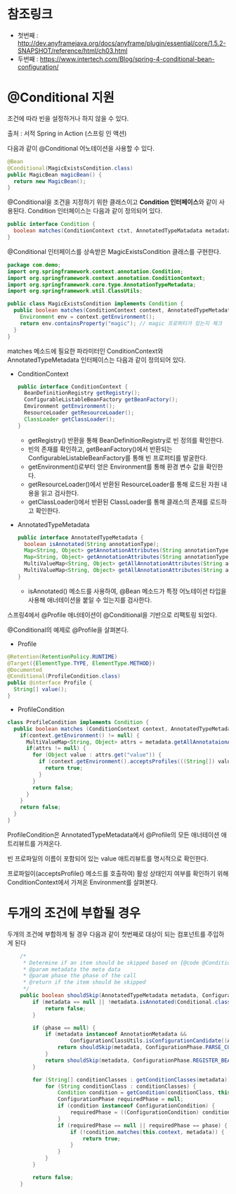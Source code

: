 
# 참조링크
 - 첫번째 : http://dev.anyframejava.org/docs/anyframe/plugin/essential/core/1.5.2-SNAPSHOT/reference/html/ch03.html
 - 두번째 : https://www.intertech.com/Blog/spring-4-conditional-bean-configuration/





# @Conditional 지원
조건에 따라 빈을 설정하거나 하지 않을 수 있다.

출처 : 서적 Spring in Action (스프링 인 액션)



다음과 같이 @Conditional 어노테이션을 사용할 수 있다.

```java
@Bean
@Conditional(MagicExistsCondition.class)
public MagicBean magicBean() {
  return new MagicBean();
}
```



@Conditional을 조건을 지정하기 위한 클래스이고 **Condition 인터페이스**와 같이 사용된다.
Condition 인터페이스는 다음과 같이 정의되어 있다.

```java
public interface Condition {
  boolean matches(ConditionContext ctxt, AnnotatedTypeMatadata metadata);
}
```



@Conditional 인터페이스를 상속받은 MagicExistsCondition 클래스를 구현한다.

```java
package com.demo;
import org.springframework.context.annotation.Condition;
import org.springframework.context.annotation.ConditionContext;
import org.springframework.core.type.AnnotationTypeMetadata;
import org.springframework.util.ClassUtils;

public class MagicExistsCondition implements Condition {
  public boolean matches(ConditionContext context, AnnotatedTypeMetadata metadata) {
    Environment env = context.getEnvironment();
    return env.containsProperty("magic"); // magic 프로퍼티가 있는지 체크
  }
}
```



matches 메소드에 필요한 파라미터인 ConditionContext와 AnnotatedTypeMetadata 인터페이스는 다음과 같이 정의되어 있다.

-  ConditionContext

   ```java
   public interface ConditionContext {
     BeanDefinitionRegistry getRegistry();
     ConfigurableListableBeanFactory getBeanFactory();
     Emvironment getEnvironment();
     ResourceLoader getResourceLoader();
     ClassLoader getClassLoader();
   }
   ```

   -  getRegistry() 반환을 통해 BeanDefinitionRegistry로 빈 정의를 확인한다.
   -  빈의 존재를 확인하고, getBeanFactory()에서 반환되는 ConfigurableListableBeanFactory를 통해 빈 프로퍼티를 발굴한다.
   -  getEnvironment()로부터 얻은 Environment를 통해 환경 변수 값을 확인한다.
   -  getResourceLoader()에서 반환된 ResourceLoader를 통해 로드된 자원 내용을 읽고 검사한다.
   -  getClassLoader()에서 반환된 ClassLoader를 통해 클래스의 존재를 로드하고 확인한다.





-  AnnotatedTypeMetadata

   ```java
   public interface AnnotatedTypeMetadata {
     boolean isAnnotated(String annotationType);
     Map<String, Object> getAnnotationAttributes(String annotationType);
     Map<String, Object> getAnnotationAttributes(String annotationType, boolean classValuesAsString);
     MultiValueMap<String, Object> getAllAnnotationAttributes(String annotationType);
     MultiValueMap<String, Object> getAllAnnotationAttributes(String annotationType, boolean classValuesAsString);
   }
   ```

   -  isAnnotated() 메소드를 사용하여, @Bean 메소드가 특정 어노테이션 타입을 사용해 애너테이션을 붙일 수 있는지를 검사한다.





스프링4에서 @Profile 애너테이션이 @Conditional을 기반으로 리팩토링 되었다.

@Conditional의 예제로 @Profile을 살펴본다.

-  Profile

```java
@Retention(RetentionPolicy.RUNTIME)
@Target({ElementType.TYPE, ElementType.METHOD})
@Documented
@Conditional(ProfileCondition.class)
public @interface Profile {
  String[] value();
}
```



-  ProfileCondition

```java
class ProfileCondition implements Condition {
  public boolean matches (ConditionContext context, AnnotatedTypeMetadata metadata) {
    if(context.getEnvironment() != null) {
      MultiValueMap<String, Object> attrs = metadata.getAllAnnotataionAttributes(Profile.class.getName());
      if(attrs != null) {
        for (Object value : attrs.get("value")) {
          if (context.getEnvironment().acceptsProfiles(((String[]) value))) {
            return true;
          }
        }
        return false;
      }
    }
    return false;
  }
}
```



ProfileCondition은 AnnotatedTypeMetadata에서 @Profile의 모든 애너테이션 애트리뷰트를 가져온다.

빈 프로파일의 이름이 포함되어 있는 value 애트리뷰트를 명시적으로 확인한다. 

프로파일이(acceptsProfile() 메소드를 호출하여) 활성 상태인지 여부를 확인하기 위해 ConditionContext에서 가져온 Environment를 살펴본다.





# 두개의 조건에 부합될 경우

두개의 조건에 부합하게 될 경우 다음과 같이 첫번째로 대상이 되는 컴포넌트를 주입하게 된다



```java
	/*
	 * Determine if an item should be skipped based on {@code @Conditional} annotations.
	 * @param metadata the meta data
	 * @param phase the phase of the call
	 * @return if the item should be skipped
	 */
	public boolean shouldSkip(AnnotatedTypeMetadata metadata, ConfigurationPhase phase) {
		if (metadata == null || !metadata.isAnnotated(Conditional.class.getName())) {
			return false;
		}

		if (phase == null) {
			if (metadata instanceof AnnotationMetadata &&
					ConfigurationClassUtils.isConfigurationCandidate((AnnotationMetadata) metadata)) {
				return shouldSkip(metadata, ConfigurationPhase.PARSE_CONFIGURATION);
			}
			return shouldSkip(metadata, ConfigurationPhase.REGISTER_BEAN);
		}

		for (String[] conditionClasses : getConditionClasses(metadata)) {
			for (String conditionClass : conditionClasses) {
				Condition condition = getCondition(conditionClass, this.context.getClassLoader());
				ConfigurationPhase requiredPhase = null;
				if (condition instanceof ConfigurationCondition) {
					requiredPhase = ((ConfigurationCondition) condition).getConfigurationPhase();
				}
				if (requiredPhase == null || requiredPhase == phase) {
					if (!condition.matches(this.context, metadata)) {
						return true;
					}
				}
			}
		}

		return false;
	}
```